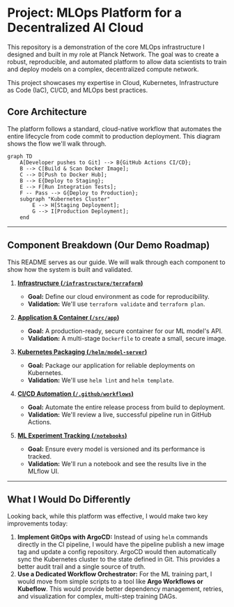 # Project: MLOps Platform for a Decentralized AI Cloud

This repository is a demonstration of the core MLOps infrastructure I designed and built in my role at Planck Network. The goal was to create a robust, reproducible, and automated platform to allow data scientists to train and deploy models on a complex, decentralized compute network.

This project showcases my expertise in Cloud, Kubernetes, Infrastructure as Code (IaC), CI/CD, and MLOps best practices.

## Core Architecture

The platform follows a standard, cloud-native workflow that automates the entire lifecycle from code commit to production deployment. This diagram shows the flow we'll walk through.

```mermaid
graph TD
    A[Developer pushes to Git] --> B{GitHub Actions CI/CD};
    B --> C[Build & Scan Docker Image];
    C --> D[Push to Docker Hub];
    B --> E{Deploy to Staging};
    E --> F[Run Integration Tests];
    F -- Pass --> G{Deploy to Production};
    subgraph "Kubernetes Cluster"
        E --> H[Staging Deployment];
        G --> I[Production Deployment];
    end
```

---

## Component Breakdown (Our Demo Roadmap)

This README serves as our guide. We will walk through each component to show how the system is built and validated.

1.  **[Infrastructure (`/infrastructure/terraform`)](./infrastructure/terraform)**
    *   **Goal:** Define our cloud environment as code for reproducibility.
    *   **Validation:** We'll use `terraform validate` and `terraform plan`.

2.  **[Application & Container (`/src/app`)](./src/app)**
    *   **Goal:** A production-ready, secure container for our ML model's API.
    *   **Validation:** A multi-stage `Dockerfile` to create a small, secure image.

3.  **[Kubernetes Packaging (`/helm/model-server`)](./helm/model-server)**
    *   **Goal:** Package our application for reliable deployments on Kubernetes.
    *   **Validation:** We'll use `helm lint` and `helm template`.

4.  **[CI/CD Automation (`/.github/workflows`)](./.github/workflows)**
    *   **Goal:** Automate the entire release process from build to deployment.
    *   **Validation:** We'll review a live, successful pipeline run in GitHub Actions.

5.  **[ML Experiment Tracking (`/notebooks`)](./notebooks)**
    *   **Goal:** Ensure every model is versioned and its performance is tracked.
    *   **Validation:** We'll run a notebook and see the results live in the MLflow UI.

---

## What I Would Do Differently

Looking back, while this platform was effective, I would make two key improvements today:
1.  **Implement GitOps with ArgoCD:** Instead of using `helm` commands directly in the CI pipeline, I would have the pipeline publish a new image tag and update a config repository. ArgoCD would then automatically sync the Kubernetes cluster to the state defined in Git. This provides a better audit trail and a single source of truth.
2.  **Use a Dedicated Workflow Orchestrator:** For the ML training part, I would move from simple scripts to a tool like **Argo Workflows or Kubeflow**. This would provide better dependency management, retries, and visualization for complex, multi-step training DAGs.

